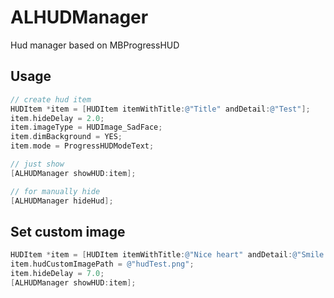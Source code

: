 ALHUDManager
============

Hud manager based on MBProgressHUD

## Usage

```objective-c
// create hud item
HUDItem *item = [HUDItem itemWithTitle:@"Title" andDetail:@"Test"];
item.hideDelay = 2.0;
item.imageType = HUDImage_SadFace;
item.dimBackground = YES;
item.mode = ProgressHUDModeText;

// just show
[ALHUDManager showHUD:item];

// for manually hide
[ALHUDManager hideHud];
```

## Set custom image

```objective-c
HUDItem *item = [HUDItem itemWithTitle:@"Nice heart" andDetail:@"Smile bitch!"];
item.hudCustomImagePath = @"hudTest.png";
item.hideDelay = 7.0;
[ALHUDManager showHUD:item];
```